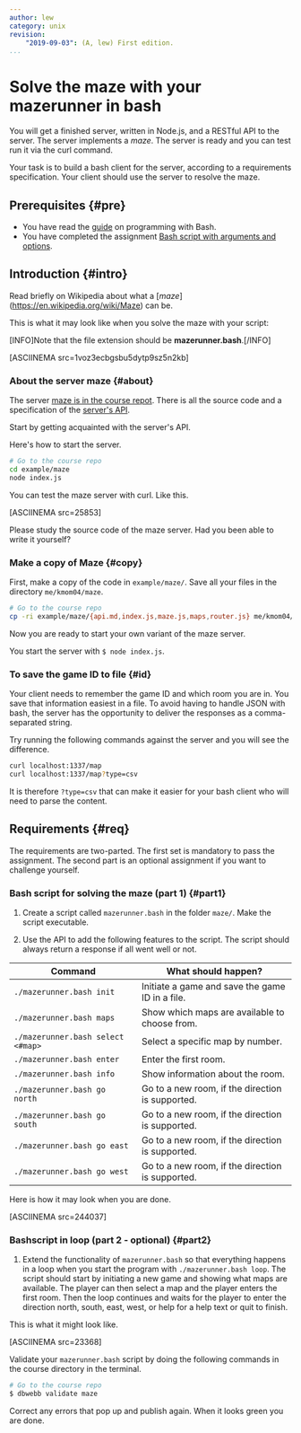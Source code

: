 ```yaml
---
author: lew
category: unix
revision:
    "2019-09-03": (A, lew) First edition.
...
```

Solve the maze with your mazerunner in bash
==================================

You will get a finished server, written in Node.js, and a RESTful API to the server. The server implements a *maze*. The server is ready and you can test run it via the curl command.

Your task is to build a bash client for the server, according to a requirements specification. Your client should use the server to resolve the maze.

<!--more-->




Prerequisites {#pre}
-----------------------

* You have read the [guide](guide/get-started-with-bash) on programming with Bash.
* You have completed the assignment [Bash script with arguments and options](uppgift/bash-options-command-arguments).



Introduction {#intro}
-----------------------

Read briefly on Wikipedia about what a [*maze*] (https://en.wikipedia.org/wiki/Maze) can be.

This is what it may look like when you solve the maze with your script:

[INFO]Note that the file extension should be **mazerunner.bash**.[/INFO]

[ASCIINEMA src=1voz3ecbgsbu5dytp9sz5n2kb]



### About the server maze {#about}

The server [maze is in the course repot](https://github.com/dbwebb-se/unix/tree/master/example/maze). There is all the source code and a specification of the [server's API](https://github.com/dbwebb-se/unix/blob/master/example/maze/api.md).

Start by getting acquainted with the server's API.

Here's how to start the server.

```bash
# Go to the course repo
cd example/maze
node index.js
```

You can test the maze server with curl. Like this.

[ASCIINEMA src=25853]

Please study the source code of the maze server. Had you been able to write it yourself?



### Make a copy of Maze {#copy}

First, make a copy of the code in `example/maze/`. Save all your files in the directory `me/kmom04/maze`.

```bash
# Go to the course repo
cp -ri example/maze/{api.md,index.js,maze.js,maps,router.js} me/kmom04/maze/
```

Now you are ready to start your own variant of the maze server.

You start the server with `$ node index.js`.



### To save the game ID to file {#id}

Your client needs to remember the game ID and which room you are in. You save that information easiest in a file. To avoid having to handle JSON with bash, the server has the opportunity to deliver the responses as a comma-separated string.

Try running the following commands against the server and you will see the difference.

```bash
curl localhost:1337/map
curl localhost:1337/map?type=csv
```

It is therefore `?type=csv` that can make it easier for your bash client who will need to parse the content.



Requirements {#req}
-----------------------

The requirements are two-parted. The first set is mandatory to pass the assignment. The second part is an optional assignment if you want to challenge yourself.



### Bash script for solving the maze (part 1) {#part1}

1. Create a script called `mazerunner.bash` in the folder `maze/`. Make the script executable.

1. Use the API to add the following features to the script. The script should always return a response if all went well or not.

| Command                | What should happen? |
|-------------------------|-----------------|
| `./mazerunner.bash init`     | Initiate a game and save the game ID in a file. |
| `./mazerunner.bash maps`     | Show which maps are available to choose from. |
| `./mazerunner.bash select <#map>` | Select a specific map by number. |
| `./mazerunner.bash enter`    | Enter the first room. |
| `./mazerunner.bash info`     | Show information about the room. |
| `./mazerunner.bash go north` | Go to a new room, if the direction is supported. |
| `./mazerunner.bash go south` | Go to a new room, if the direction is supported. |
| `./mazerunner.bash go east`  | Go to a new room, if the direction is supported. |
| `./mazerunner.bash go west`  | Go to a new room, if the direction is supported. |

Here is how it may look when you are done.

[ASCIINEMA src=244037]



### Bashscript in loop (part 2 - optional) {#part2}

1. Extend the functionality of `mazerunner.bash` so that everything happens in a loop when you start the program with `./mazerunner.bash loop`. The script should start by initiating a new game and showing what maps are available. The player can then select a map and the player enters the first room. Then the loop continues and waits for the player to enter the direction north, south, east, west, or help for a help text or quit to finish.

This is what it might look like.

[ASCIINEMA src=23368]




Validate your `mazerunner.bash` script by doing the following commands in the course directory in the terminal.

```bash
# Go to the course repo
$ dbwebb validate maze
```

Correct any errors that pop up and publish again. When it looks green you are done.  
